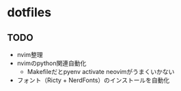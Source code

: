 # dotfiles

## TODO

- nvim整理
- nvimのpython関連自動化
    - Makefileだとpyenv activate neovimがうまくいかない
- フォント（Ricty + NerdFonts）のインストールを自動化